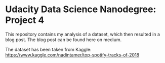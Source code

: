 # Udacity Data Science Nanodegree: Project 4
This repository contains my analysis of a dataset, which then resulted in a blog post.
The blog post can be found here on medium.

The dataset has been taken from Kaggle: https://www.kaggle.com/nadintamer/top-spotify-tracks-of-2018